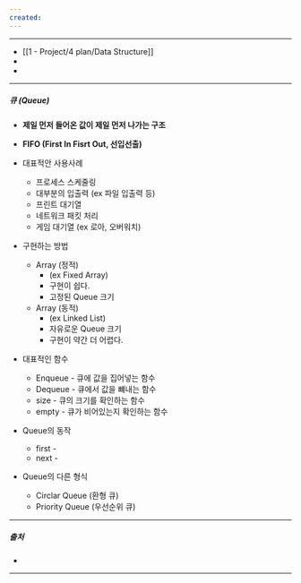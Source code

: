 ```yaml
---
created:
---
```

---
- [[1 - Project/4 plan/Data Structure]]
- 
- 
---
##### **큐 (Queue)**  

- **제일 먼저 들어온 값이 제일 먼저 나가는 구조**
- **FIFO (First In Fisrt Out, 선입선출)**

- 대표적안 사용사례
	- 프로세스 스케줄링
	- 대부분의 입출력 (ex 파일 입출력 등)
	- 프린트 대기열
	- 네트워크 패킷 처리
	- 게임 대기열 (ex 로아, 오버워치)
	
- 구현하는 방법
	- Array (정적) 
		- (ex Fixed Array)
		- 구현이 쉽다.
		- 고정된 Queue 크기
	- Array (동적)
		- (ex Linked List)
		- 자유로운 Queue 크기
		- 구현이 약간 더 어렵다.
	  
- 대표적인 함수
	- Enqueue - 큐에 값을 집어넣는 함수
	- Dequeue - 큐에서 값을 뺴내는 함수
	- size - 큐의 크기를 확인하는 함수
	- empty - 큐가 비어있는지 확인하는 함수
	  
- Queue의 동작
	- first - 
	- next - 
	
- Queue의 다른 형식
	- Circlar Queue (환형 큐)
	- Priority Queue (우선순위 큐)

---
##### 출처
- 
---